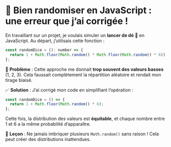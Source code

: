 # 🎲 **Bien randomiser en JavaScript : une erreur que j’ai corrigée !**  

En travaillant sur un projet, je voulais simuler un **lancer de dé** 🎲 en JavaScript. Au départ, j’utilisais cette fonction :  

```javascript
const randomDice = (): number => {
  return 1 + Math.floor(Math.random() * Math.floor(Math.random() * 6));
};
```

🔴 **Problème** : Cette approche me donnait **trop souvent des valeurs basses** (1, 2, 3). Cela faussait complètement la répartition aléatoire et rendait mon tirage biaisé.  

✅ **Solution** : J’ai corrigé mon code en simplifiant l’opération :  

```javascript
const randomDice = () => {
  return 1 + Math.floor(Math.random() * 6);
};
```

Cette fois, la distribution des valeurs est **équitable**, et chaque nombre entre 1 et 6 a la même probabilité d’apparaître.  

📌 **Leçon** : Ne jamais imbriquer plusieurs `Math.random()` sans raison ! Cela peut créer des distributions inattendues.  
